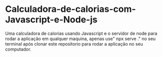 # Calculadora-de-calorias-com-Javascript-e-Node-js
Uma calculadora de calorias usando Javascript e o servidor de node para rodar a aplicação em qualquer maquina, apenas use" npx serve ." no seu terminal após clonar este repositorio para rodar a aplicação no seu computador.
